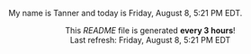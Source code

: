 My name is Tanner and today is Friday, August 8, 5:21 PM EDT.

<p align="center">This <i>README</i> file is generated <b>every 3 hours</b>!</br>Last refresh: Friday, August 8, 5:21 PM EDT<br /></p>
